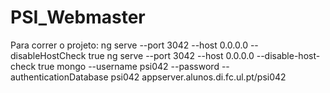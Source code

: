 # PSI_Webmaster

Para correr o projeto:
ng serve --port 3042 --host 0.0.0.0 --disableHostCheck true
ng serve --port 3042 --host 0.0.0.0 --disable-host-check true
mongo --username psi042 --password --authenticationDatabase psi042 appserver.alunos.di.fc.ul.pt/psi042
